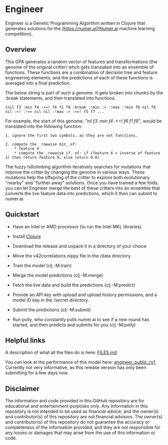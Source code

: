 # Engineer

Engineer is a Genetic Programming Algorithm written in Clojure that generates solutions for the [https://numer.ai](Numer.ai machine learning competition). 

## Overview 

This GPA generates a random vector of features and transformations (the genome of the original critter) whch gets translated into an ensemble of functions. These functions are a combination of decision tree and feature engineering elements, and the predictions of each of these functions is averaged into a final prediction.

The below string is part of such a genome. It gets broken into chunks by the :break statements, and then translated into functions.

```
[nil f3 :min f4 :<=! f6 f1 f9 :break :!min :> :!max :!min f0 nil f8 nil :<! :!<= nil nil :!max :> :<=! f5 f7 ... 
```

For example, the start of this genome, _"nil f3 :min f4 :<=! f6 f1 f9"_, would be translated into the following function:

```
1. ignore the first two symbols, as they are not functions.

2. compute the _rowwise min_ of:
	* feature 4
	* compute the _rowwise if_ of: if (feature 6 < inverse of feature 1) then return feature 9, else return 0.0)

``` 				

The fuzzy hillclimbing algorithm iteratively searches for mutations that improve the critter by changing the genome in various ways. These mutations help the offspring of the critter to explore both evolutionary "nearby" and "further away" solutions. Once you have trained a few folds, you can let Engineer merge the best of these critters into an ensemble that converts the live feature data into predictions, which it then can submit to numer.ai.


## Quickstart

* Have an Intel or AMD processor (to run the Intel MKL libraries)

* Install [Clojure](https://clojure.org/guides/install_clojure)

* Download the release and unpack it in a directory of your choice

* Move the v42correlations.nippy file in the /data directory.

* Train the model (clj -M:train)

* Merge the model predictions (clj -M:merge)

* Fetch the live data and build the predictions (clj -M:predict)

* Provide an API key with upload and upload history permissions, and a model ID key in the /secret directory.

* Submit the predictions (clj -M:submit)

* Run polly, who constantly polls numer.ai to see if a new round has started, and then predicts and submits for you (clj -M:polly)



## Helpful links

A description of what all the files do is here: [FILES.md](FILES.md)

You can look at the performance of this model here: [engineer_public_rv1](https://numer.ai/engineer_public_rv1). Currently not very informative, as this release version has only been submitting for a few days now. 

## Disclaimer

The information and code provided in this GitHub repository are for educational and entertainment purposes only. Any information in this repository is not intended to be used as financial advice, and the owner(s) and contributor(s) of this repository are not financial advisors. The owner(s) and contributor(s) of this repository do not guarantee the accuracy or completeness of the information provided, and they are not responsible for any losses or damages that may arise from the use of this information or code.
